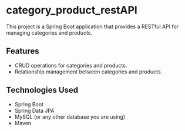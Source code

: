 # category_product_restAPI

This project is a Spring Boot application that provides a RESTful API for managing categories and products.

## Features

- CRUD operations for categories and products.
- Relationship management between categories and products.

## Technologies Used

- Spring Boot
- Spring Data JPA
- MySQL (or any other database you are using)
- Maven
